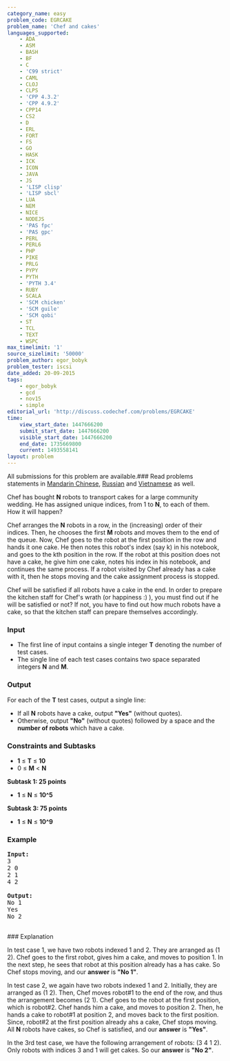 ```yaml
---
category_name: easy
problem_code: EGRCAKE
problem_name: 'Chef and cakes'
languages_supported:
    - ADA
    - ASM
    - BASH
    - BF
    - C
    - 'C99 strict'
    - CAML
    - CLOJ
    - CLPS
    - 'CPP 4.3.2'
    - 'CPP 4.9.2'
    - CPP14
    - CS2
    - D
    - ERL
    - FORT
    - FS
    - GO
    - HASK
    - ICK
    - ICON
    - JAVA
    - JS
    - 'LISP clisp'
    - 'LISP sbcl'
    - LUA
    - NEM
    - NICE
    - NODEJS
    - 'PAS fpc'
    - 'PAS gpc'
    - PERL
    - PERL6
    - PHP
    - PIKE
    - PRLG
    - PYPY
    - PYTH
    - 'PYTH 3.4'
    - RUBY
    - SCALA
    - 'SCM chicken'
    - 'SCM guile'
    - 'SCM qobi'
    - ST
    - TCL
    - TEXT
    - WSPC
max_timelimit: '1'
source_sizelimit: '50000'
problem_author: egor_bobyk
problem_tester: iscsi
date_added: 20-09-2015
tags:
    - egor_bobyk
    - gcd
    - nov15
    - simple
editorial_url: 'http://discuss.codechef.com/problems/EGRCAKE'
time:
    view_start_date: 1447666200
    submit_start_date: 1447666200
    visible_start_date: 1447666200
    end_date: 1735669800
    current: 1493558141
layout: problem
---
```

All submissions for this problem are available.###  Read problems statements in [Mandarin Chinese](http://www.codechef.com/download/translated/NOV15/mandarin/EGRCAKE.pdf), [Russian](http://www.codechef.com/download/translated/NOV15/russian/EGRCAKE.pdf) and [Vietnamese](http://www.codechef.com/download/translated/NOV15/vietnamese/EGRCAKE.pdf) as well.

Chef has bought **N** robots to transport cakes for a large community wedding. He has assigned unique indices, from 1 to **N**, to each of them. How it will happen?

Chef arranges the **N** robots in a row, in the (increasing) order of their indices. Then, he chooses the first **M** robots and moves them to the end of the queue. Now, Chef goes to the robot at the first position in the row and hands it one cake. He then notes this robot's index (say k) in his notebook, and goes to the kth position in the row. If the robot at this position does not have a cake, he give him one cake, notes his index in his notebook, and continues the same process. If a robot visited by Chef already has a cake with it, then he stops moving and the cake assignment process is stopped.

Chef will be satisfied if all robots have a cake in the end. In order to prepare the kitchen staff for Chef's wrath (or happiness :) ), you must find out if he will be satisfied or not? If not, you have to find out how much robots have a cake, so that the kitchen staff can prepare themselves accordingly.

### Input

- The first line of input contains a single integer **T** denoting the number of test cases.
- The single line of each test cases contains two space separated integers **N** and **M**.

### Output

For each of the **T** test cases, output a single line:

- If all **N** robots have a cake, output **"Yes"** (without quotes).
- Otherwise, output **"No"** (without quotes) followed by a space and the **number of robots** which have a cake.

### Constraints and Subtasks

- **1** ≤ **T** ≤ **10**
- 0 ≤ **M** < **N**

**Subtask 1: 25 points**

- **1** ≤ **N** ≤ **10^5**

**Subtask 3: 75 points**

- **1** ≤ **N** ≤ **10^9**

### Example

<pre><b>Input:</b>
3
2 0
2 1
4 2

<b>Output:</b>
No 1
Yes
No 2

</pre>### Explanation

In test case 1, we have two robots indexed 1 and 2. They are arranged as (1 2). Chef goes to the first robot, gives him a cake, and moves to position 1. In the next step, he sees that robot at this position already has a has cake. So Chef stops moving, and our **answer** is **"No 1"**.

In test case 2, we again have two robots indexed 1 and 2. Initially, they are arranged as (1 2). Then, Chef moves robot#1 to the end of the row, and thus the arrangement becomes (2 1). Chef goes to the robot at the first position, which is robot#2. Chef hands him a cake, and moves to position 2. Then, he hands a cake to robot#1 at position 2, and moves back to the first position. Since, robot#2 at the first position already ahs a cake, Chef stops moving. All **N** robots have cakes, so Chef is satisfied, and our **answer** is **"Yes"**.

In the 3rd test case, we have the following arrangement of robots: (3 4 1 2). Only robots with indices 3 and 1 will get cakes. So our **answer** is **"No 2"**.
